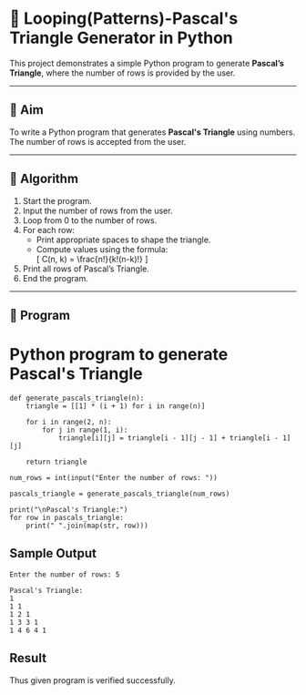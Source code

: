 # 🔺 Looping(Patterns)-Pascal's Triangle Generator in Python

This project demonstrates a simple Python program to generate **Pascal’s Triangle**, where the number of rows is provided by the user.

---

## 🎯 Aim

To write a Python program that generates **Pascal's Triangle** using numbers. The number of rows is accepted from the user.

---

## 🧠 Algorithm

1. Start the program.
2. Input the number of rows from the user.
3. Loop from 0 to the number of rows.
4. For each row:
   - Print appropriate spaces to shape the triangle.
   - Compute values using the formula:  
     \[
     C(n, k) = \frac{n!}{k!(n-k)!}
     \]
5. Print all rows of Pascal’s Triangle.
6. End the program.

---

## 🧪 Program
# Python program to generate Pascal's Triangle
~~~
def generate_pascals_triangle(n):
    triangle = [[1] * (i + 1) for i in range(n)]
    
    for i in range(2, n):
        for j in range(1, i):
            triangle[i][j] = triangle[i - 1][j - 1] + triangle[i - 1][j]
    
    return triangle

num_rows = int(input("Enter the number of rows: "))

pascals_triangle = generate_pascals_triangle(num_rows)

print("\nPascal's Triangle:")
for row in pascals_triangle:
    print(" ".join(map(str, row)))
~~~
## Sample Output
~~~~
Enter the number of rows: 5

Pascal's Triangle:
1
1 1
1 2 1
1 3 3 1
1 4 6 4 1
~~~~

## Result
Thus given program is verified successfully.

